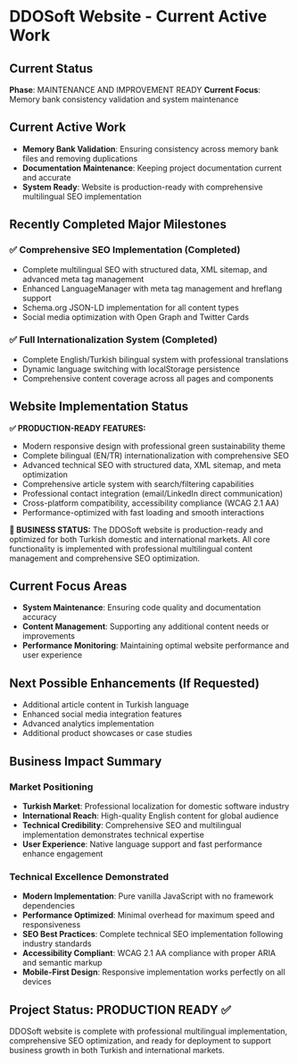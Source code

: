 # DDOSoft Website - Current Active Work

## Current Status
**Phase**: MAINTENANCE AND IMPROVEMENT READY
**Current Focus**: Memory bank consistency validation and system maintenance

## Current Active Work
- **Memory Bank Validation**: Ensuring consistency across memory bank files and removing duplications
- **Documentation Maintenance**: Keeping project documentation current and accurate
- **System Ready**: Website is production-ready with comprehensive multilingual SEO implementation

## Recently Completed Major Milestones

### ✅ Comprehensive SEO Implementation (Completed)
- Complete multilingual SEO with structured data, XML sitemap, and advanced meta tag management
- Enhanced LanguageManager with meta tag management and hreflang support
- Schema.org JSON-LD implementation for all content types
- Social media optimization with Open Graph and Twitter Cards

### ✅ Full Internationalization System (Completed)  
- Complete English/Turkish bilingual system with professional translations
- Dynamic language switching with localStorage persistence
- Comprehensive content coverage across all pages and components

## Website Implementation Status

**✅ PRODUCTION-READY FEATURES:**
- Modern responsive design with professional green sustainability theme
- Complete bilingual (EN/TR) internationalization with comprehensive SEO
- Advanced technical SEO with structured data, XML sitemap, and meta optimization
- Comprehensive article system with search/filtering capabilities
- Professional contact integration (email/LinkedIn direct communication)
- Cross-platform compatibility, accessibility compliance (WCAG 2.1 AA)
- Performance-optimized with fast loading and smooth interactions

**🎯 BUSINESS STATUS:**
The DDOSoft website is production-ready and optimized for both Turkish domestic and international markets. All core functionality is implemented with professional multilingual content management and comprehensive SEO optimization.

## Current Focus Areas
- **System Maintenance**: Ensuring code quality and documentation accuracy
- **Content Management**: Supporting any additional content needs or improvements  
- **Performance Monitoring**: Maintaining optimal website performance and user experience

## Next Possible Enhancements (If Requested)
- Additional article content in Turkish language
- Enhanced social media integration features
- Advanced analytics implementation
- Additional product showcases or case studies
## Business Impact Summary

### Market Positioning
- **Turkish Market**: Professional localization for domestic software industry
- **International Reach**: High-quality English content for global audience  
- **Technical Credibility**: Comprehensive SEO and multilingual implementation demonstrates technical expertise
- **User Experience**: Native language support and fast performance enhance engagement

### Technical Excellence Demonstrated
- **Modern Implementation**: Pure vanilla JavaScript with no framework dependencies
- **Performance Optimized**: Minimal overhead for maximum speed and responsiveness
- **SEO Best Practices**: Complete technical SEO implementation following industry standards
- **Accessibility Compliant**: WCAG 2.1 AA compliance with proper ARIA and semantic markup
- **Mobile-First Design**: Responsive implementation works perfectly on all devices

## Project Status: PRODUCTION READY ✅
DDOSoft website is complete with professional multilingual implementation, comprehensive SEO optimization, and ready for deployment to support business growth in both Turkish and international markets.